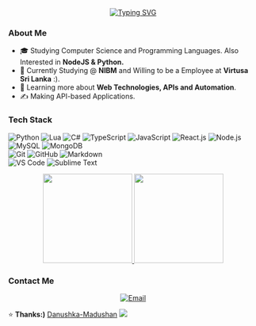 <div align="center">
  <a href="https://git.io/typing-svg"><img src="https://readme-typing-svg.demolab.com?font=Fira+Code&duration=2000&pause=200&color=616CF7&center=true&vCenter=true&random=false&width=435&height=60&lines=Hi%2C+I'm+Danushka;Junior+Backend+Developer;I'm+Confident+in+;Python+%2F+Typescript+%2F+C%23;Node.js+%2F+Express.js;Mongo+DB+%2F+PostgreSQL;Interested+in;Firebase+%2F+Supabase;Cloudflare Workers;Newbie+Frontend+Developer;Interested+in;Next.js+%2F+React;Tailwind+CSS;And+I+Love+Cats+%F0%9F%90%B1" alt="Typing SVG" /></a>
</div>

<h3>About Me </h3>

- 🎓  Studying Computer Science and Programming Languages. Also Interested in **NodeJS & Python.**
- 💼  Currently Studying @ **NIBM** and Willing to be a Employee at **Virtusa Sri Lanka** :).
- 🌱  Learning more about **Web Technologies, APIs and Automation**.
- ✍️  Making API-based Applications.

<h3>Tech Stack</h3>

  ![Python](https://img.shields.io/badge/-Python-333333?style=for-the-badge&logo=python)
  ![Lua](https://img.shields.io/badge/-Lua-333333?style=for-the-badge&logo=lua)
  ![C#](https://img.shields.io/badge/-csharp-333333?style=for-the-badge&logo=sharp)
  ![TypeScript](https://img.shields.io/badge/-TypeScript-333333?style=for-the-badge&logo=typescript)
  ![JavaScript](https://img.shields.io/badge/-JavaScript-333333?style=for-the-badge&logo=javascript)
  ![React.js](https://img.shields.io/badge/-React-333333?style=for-the-badge&logo=react)
  ![Node.js](https://img.shields.io/badge/-Node.js-333333?style=for-the-badge&logo=node.js)
<br/>
  ![MySQL](https://img.shields.io/badge/-SqLite-333333?style=for-the-badge&logo=sqlite&logoColor=007ACC)
  ![MongoDB](https://img.shields.io/badge/-MongoDB-333333?style=for-the-badge&logo=mongodb)
<br/>
  ![Git](https://img.shields.io/badge/-Git-333333?style=for-the-badge&logo=git)
  ![GitHub](https://img.shields.io/badge/-GitHub-333333?style=for-the-badge&logo=github)
  ![Markdown](https://img.shields.io/badge/-Markdown-333333?style=for-the-badge&logo=markdown)
<br/>
  ![VS Code](https://img.shields.io/badge/-Visual%20Studio%20Code-333333?style=for-the-badge&logo=visual-studio-code&logoColor=007ACC)
  ![Sublime Text](https://img.shields.io/badge/-Sublime%20Text-333333?style=for-the-badge&logo=sublime-text)
<br/>

<div align="center">
<a href="https://github.com/Danushka-Madushan">
  <img height="180em" src="https://github-readme-stats.vercel.app/api?username=Danushka-Madushan&theme=dark&show_icons=true"/>
  <img height="180em" src="https://github-readme-stats.vercel.app/api/top-langs/?username=Danushka-Madushan&theme=dark&layout=compact"/>
</a>
</div>

<h3> Contact Me </h3>

<p align="center">
<a href="mailto:Disnakamadushan66@gmail.com"><img alt="Email" src="https://img.shields.io/badge/Email-Disnakamadushan66@gmail.com-blue?style=flat-square&logo=gmail"></a>
</p>

⭐️ **Thanks:)** [Danushka-Madushan](https://github.com/Danushka-Madushan/Danushka-Madushan)
<img src="https://raw.githubusercontent.com/Trilokia/Trilokia/379277808c61ef204768a61bbc5d25bc7798ccf1/bottom_header.svg" />
